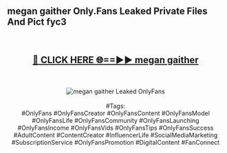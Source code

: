 <h2>megan gaither Only.Fans Leaked Private Files And Pict fyc3</h2>
<br>
<div align="center">
<h2><a href="https://mediafiles.top/megan_gaither" rel="nofollow">🔴 CLICK HERE 🌐==►► megan gaither</a></h2>
<br>
<br>
<a href="https://mediafiles.top/megan_gaither" rel="nofollow" data-target="animated-image.originalLink"><img src="https://i.ibb.co.com/WyWwxjT/player-gif2.gif" alt="megan gaither Leaked OnlyFans" style="max-width: 100%; display: inline-block;" data-target="animated-image.originalImage"></a>
<br><br>
#Tags:
<br>
#OnlyFans #OnlyFansCreator #OnlyFansContent #OnlyFansModel #OnlyFansLife #OnlyFansCommunity #OnlyFansLaunching #OnlyFansIncome #OnlyFansVids #OnlyFansTips #OnlyFansSuccess #AdultContent #ContentCreator #InfluencerLife #SocialMediaMarketing #SubscriptionService #OnlyFansPromotion #DigitalContent #FanConnect
</div>
<br>